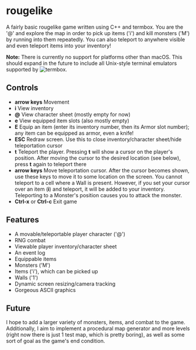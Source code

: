 # rougelike

A fairly basic rougelike game written using C++ and termbox. You are the '@' and explore the map in order
to pick up items ('i') and kill monsters ('M') by running into them repeatedly. You can also teleport to anywhere
visible and even teleport items into your inventory!

**Note:** There is currently no support for platforms other than macOS. This should expand in the future to include
all Unix-style terminal emulators supported by ![termbox](https://github.com/nsf/termbox).

## Controls

- **arrow keys** Movement
- **i** View inventory
- **@** View character sheet (mostly empty for now)
- **e** View equipped item slots (also mostly empty)
- **E** Equip an item (enter its inventory number, then its Armor slot number); any item
  can be equipped as armor, even a knife!
- **ESC** Redraw screen. Use this to close inventory/character sheet/hide teleportation cursor
- **t** Teleport the player. Pressing **t** will show a cursor on the player's position. After
moving the cursor to the desired location (see below), press **t** again to teleport there
- **arrow keys** Move teleportation cursor. After the cursor becomes shown, use these keys to
move it to some location on the screen. You cannot teleport to a cell where a Wall is present.
However, if you set your cursor over an item (**i**) and teleport, it will be added to your
inventory. Teleporting to a Monster's position causes you to attack the monster.
- **Ctrl-x** or **Ctrl-c** Exit game

## Features

- A movable/teleportable player character ('@')
- RNG combat
- Viewable player inventory/character sheet
- An event log
- Equippable items
- Monsters ('M')
- Items ('i'), which can be picked up
- Walls ('1')
- Dynamic screen resizing/camera tracking
- Gorgeous ASCII graphics

## Future

I hope to add a larger variety of monsters, items, and combat to the game. Additionally, I aim to
implement a procedural map generator and more levels (right now there is just 1 test map, which is pretty boring),
as well as some sort of goal as the game's end condition.
